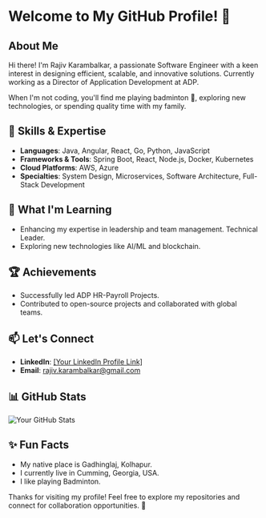 # Welcome to My GitHub Profile! 👋

## About Me
Hi there! I'm Rajiv Karambalkar, a passionate Software Engineer with a keen interest in designing efficient, scalable, and innovative solutions. Currently working as a Director of Application Development at ADP. 

When I'm not coding, you'll find me playing badminton 🏸, exploring new technologies,  or spending quality time with my family.

## 🔧 Skills & Expertise
- **Languages**: Java, Angular, React, Go, Python, JavaScript
- **Frameworks & Tools**: Spring Boot, React, Node.js, Docker, Kubernetes
- **Cloud Platforms**: AWS, Azure
- **Specialties**: System Design, Microservices, Software Architecture, Full-Stack Development

## 🌱 What I'm Learning
- Enhancing my expertise in leadership and team management. Technical Leader. 
- Exploring new technologies like AI/ML and blockchain.

## 🏆 Achievements
- Successfully led ADP HR-Payroll Projects.
- Contributed to open-source projects and collaborated with global teams.

## 📫 Let's Connect
- **LinkedIn**: [[Your LinkedIn Profile Link]](https://www.linkedin.com/in/rajiv-karambalkar-8857902b/)
- **Email**: rajiv.karambalkar@gmail.com

## 📊 GitHub Stats
![Your GitHub Stats]([https://github-readme-stats.vercel.app/api?username=YourGitHubUsername&show_icons=true&theme=radical](https://github-readme-stats.vercel.app/api?username=rajivkarambalkar&show_icons=true&theme=radical))

## ✨ Fun Facts
- My native place is Gadhinglaj, Kolhapur.
- I currently live in Cumming, Georgia, USA.
- I like playing Badminton. 

Thanks for visiting my profile! Feel free to explore my repositories and connect for collaboration opportunities. 🚀

